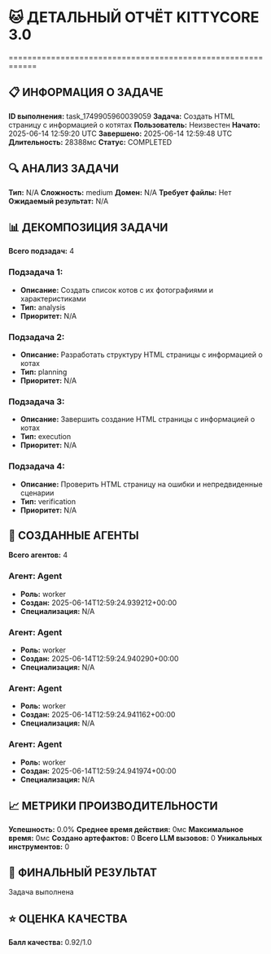 # 🐱 ДЕТАЛЬНЫЙ ОТЧЁТ KITTYCORE 3.0
============================================================

## 📋 ИНФОРМАЦИЯ О ЗАДАЧЕ
**ID выполнения:** task_1749905960039059
**Задача:** Создать HTML страницу с информацией о котятах
**Пользователь:** Неизвестен
**Начато:** 2025-06-14 12:59:20 UTC
**Завершено:** 2025-06-14 12:59:48 UTC
**Длительность:** 28388мс
**Статус:** COMPLETED

## 🔍 АНАЛИЗ ЗАДАЧИ
**Тип:** N/A
**Сложность:** medium
**Домен:** N/A
**Требует файлы:** Нет
**Ожидаемый результат:** N/A

## 📊 ДЕКОМПОЗИЦИЯ ЗАДАЧИ
**Всего подзадач:** 4

### Подзадача 1:
- **Описание:** Создать список котов с их фотографиями и характеристиками
- **Тип:** analysis
- **Приоритет:** N/A

### Подзадача 2:
- **Описание:** Разработать структуру HTML страницы с информацией о котах
- **Тип:** planning
- **Приоритет:** N/A

### Подзадача 3:
- **Описание:** Завершить создание HTML страницы с информацией о котах
- **Тип:** execution
- **Приоритет:** N/A

### Подзадача 4:
- **Описание:** Проверить HTML страницу на ошибки и непредвиденные сценарии
- **Тип:** verification
- **Приоритет:** N/A

## 🤖 СОЗДАННЫЕ АГЕНТЫ
**Всего агентов:** 4

### Агент: Agent
- **Роль:** worker
- **Создан:** 2025-06-14T12:59:24.939212+00:00
- **Специализация:** N/A

### Агент: Agent
- **Роль:** worker
- **Создан:** 2025-06-14T12:59:24.940290+00:00
- **Специализация:** N/A

### Агент: Agent
- **Роль:** worker
- **Создан:** 2025-06-14T12:59:24.941162+00:00
- **Специализация:** N/A

### Агент: Agent
- **Роль:** worker
- **Создан:** 2025-06-14T12:59:24.941974+00:00
- **Специализация:** N/A

## 📈 МЕТРИКИ ПРОИЗВОДИТЕЛЬНОСТИ
**Успешность:** 0.0%
**Среднее время действия:** 0мс
**Максимальное время:** 0мс
**Создано артефактов:** 0
**Всего LLM вызовов:** 0
**Уникальных инструментов:** 0

## 🎯 ФИНАЛЬНЫЙ РЕЗУЛЬТАТ
Задача выполнена

## ⭐ ОЦЕНКА КАЧЕСТВА
**Балл качества:** 0.92/1.0
